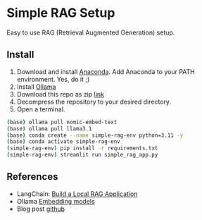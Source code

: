 # Simple RAG Setup

Easy to use RAG (Retrieval Augmented Generation) setup.

## Install

1. Download and install [Anaconda](https://docs.anaconda.com/anaconda/install/). Add Anaconda to your PATH environment. Yes, do it ;)
2. Install [Ollama](https://ollama.com/download)
3. Download this repo as zip [link](https://github.com/javierip/simple-RAG-setup/archive/refs/heads/main.zip)
4. Decompress the repository to your desired directory.
5. Open a terminal.

```bash
(base) ollama pull nomic-embed-text
(base) ollama pull llama3.1
(base) conda create --name simple-rag-env python=3.11 -y
(base) conda activate simple-rag-env
(simple-rag-env) pip install -r requirements.txt
(simple-rag-env) streamlit run simple_rag_app.py
```

## References

* LangChain: [Build a Local RAG Application](https://python.langchain.com/v0.2/docs/tutorials/local_rag/)
* Ollama [Embedding models](https://ollama.com/blog/embedding-models)
* Blog post [github](https://github.com/tonykipkemboi/ollama_pdf_rag/tree/main)
